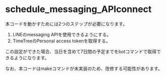 # schedule_messaging_APIconnect

本コードを動かすためには2つのステップが必要になります。

1. LINEのmessaging APIを使用できるようにする。
2. TimeTreeのPersonal access tokenを取得する。

この設定ができた場合、当日を含めて7日間の予定までをbotコマンドで取得できるようになります。

なお、本コードはmakeコマンドが未実装のため、改修する可能性があります。
